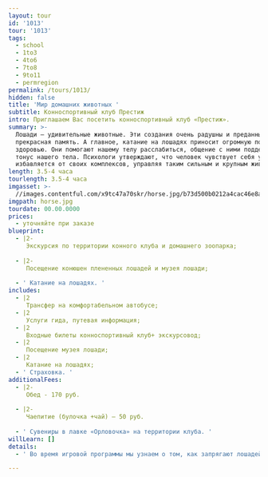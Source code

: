 ```yaml
---
layout: tour
id: '1013'
tour: '1013'
tags:
  - school
  - 1to3
  - 4to6
  - 7to8
  - 9to11
  - permregion
permalink: /tours/1013/
hidden: false
title: 'Мир домашних животных '
subtitle: Конноспортивный клуб Престиж
intro: Приглашаем Вас посетить конноспортивный клуб «Престиж».
summary: >-
  Лошади – удивительные животные. Эти создания очень радушны и преданны, у них
  прекрасная память. А главное, катание на лошадях приносит огромную пользу
  здоровью. Они помогают нашему телу расслабиться, общение с ними поддерживает
  тонус нашего тела. Психологи утверждают, что человек чувствует себя увереннее,
  избавляется от своих комплексов, управляя таким сильным и крупным животным.
length: 3.5-4 часа
tourlength: 3.5-4 часа
imgasset: >-
  //images.contentful.com/x9tc47a70skr/horse.jpg/b73d500b0212a4cac46e8a613baf68e5/horse.jpg
imgpath: horse.jpg
tourdate: 00.00.0000
prices:
  - уточняйте при заказе
blueprint:
  - |2-
     Экскурсия по территории конного клуба и домашнего зоопарка; 
     
  - |2-
     Посещение конюшен плененных лошадей и музея лошади; 
     
  - ' Катание на лошадях. '
includes:
  - |2
     Трансфер на комфортабельном автобусе; 
  - |2
     Услуги гида, путевая информация; 
  - |2
     Входные билеты конноспортивный клуб+ экскурсовод; 
  - |2
     Посещение музея лошади; 
  - |2
     Катание на лошадях; 
  - ' Страховка. '
additionalFees:
  - |2-
     Обед - 170 руб. 
     
  - |2-
     Чаепитие (булочка +чай) – 50 руб. 
     
  - ' Сувениры в лавке «Орловочка» на территории клуба. '
willLearn: []
details:
  - ' Во время игровой программы мы узнаем о том, как запрягают лошадей, как управляют ими, как и чем их кормят, как подковывают. Мы посетим конюшни племенных лошадей и домашний зоопарк, где увидим козочек, курочек, кроликов, овечек, индюшек и хрюшек. Также, совершим экскурсию по территории клуба и в музей лошади. И, конечно, каждый сможет ПОКАТАТЬСЯ на лошади! '

---
```

